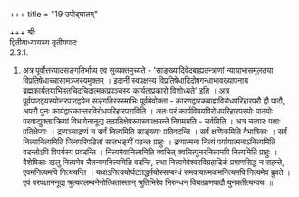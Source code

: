 +++
title = "19 उपोद्घातम्"

+++
श्रीः  
द्वितीयाध्यायस्य तृतीयपादः  
2.3.1.  
1. अत्र पूर्वोत्तरपादसङ्गतिर्भाष्य एव सुव्यक्तमुच्यते - 'साङ्ख्यादिवेदबाह्यतन्त्राणां न्यायाभासमूलतया विप्रतिषेधाच्चासामञ्जस्यमुक्तम् । इदानीं स्वपक्षस्य विप्रतिषेधादिदोषगन्धाभावख्यापनाय ब्रह्मकार्यतयाभिमतचिदचिदात्मकप्रपञ्चस्य कार्यताप्रकारो विशोध्यते' इति । अत्र पूर्वपादद्वयस्योत्तरपादद्वयेन सङ्गतिरस्स्माभिः पूर्वमेवोक्ता - कारणद्वारकबाह्यविरोधपरिहारपरौ द्वौ पादौ, अपरौ पुनः कार्यद्वारकान्तरविरोधपरिहारपराविति । अतः परं कार्यविषयविरोधपरिहारपरयोः पादयोः परवाद्युक्तप्रक्रियां विभागेनानूद्य तत्प्रतिक्षेपरूपस्वपक्षमन्ते निगमयति - सर्वमिति । अत्र चत्वारः पक्षाः प्रतिक्षेप्याः । द्रव्यञ्चाद्रव्यं च सर्वं नित्यमिति साङ्ख्याः प्रतिवदन्ति । सर्वं क्षणिकमिति वैभाषिकाः । सर्वं नित्यानित्यमिति जिनपरिपठितां सप्तभङ्गीं पठन्तः प्राहुः । द्रव्यात्मना नित्यं पर्यायात्मनाऽनित्यमिति वदन्तोऽपि विपर्यस्य प्रवदन्ति । नित्यमेवानित्यमिति क्वचित् क्वचित्पुनरनित्यमपि नित्यमिति प्राहुः । वैशेषिकाः खलु नित्यमेव चैतन्यमनित्यमिति वदन्ति, तथा नित्यमेवेश्वरविग्रहादिकं प्रमाणसिद्धं न सहन्ते, एवमनित्यमपि नित्ययन्ति । यथाऽनित्ययोर्घटतद्धर्मयोस्सम्बन्धं समवायात्मकमनित्यमपि नित्यमेव ब्रुवते । एवं परपक्षाननूद्य श्रुत्यवलम्बनेनोत्थितांस्तान् श्रुतिभिरेव निरुन्धन् वियत्प्राणपादौ युनक्तीत्यन्वयः ॥